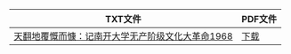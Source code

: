 | TXT文件 | PDF文件 |
| ------- | ------- |
| [天翻地覆慨而慷：记南开大学无产阶级文化大革命1968](D%20%E5%A4%A9%E6%B4%A5%E6%96%87%E9%9D%A9/%E5%A4%A9%E7%BF%BB%E5%9C%B0%E8%A6%86%E6%85%A8%E8%80%8C%E6%85%B7%EF%BC%9A%E8%AE%B0%E5%8D%97%E5%BC%80%E5%A4%A7%E5%AD%A6%E6%97%A0%E4%BA%A7%E9%98%B6%E7%BA%A7%E6%96%87%E5%8C%96%E5%A4%A7%E9%9D%A9%E5%91%BD1968.txt) | [下载](D%20%E5%A4%A9%E6%B4%A5%E6%96%87%E9%9D%A9/%E5%A4%A9%E7%BF%BB%E5%9C%B0%E8%A6%86%E6%85%A8%E8%80%8C%E6%85%B7%EF%BC%9A%E8%AE%B0%E5%8D%97%E5%BC%80%E5%A4%A7%E5%AD%A6%E6%97%A0%E4%BA%A7%E9%98%B6%E7%BA%A7%E6%96%87%E5%8C%96%E5%A4%A7%E9%9D%A9%E5%91%BD1968.pdf) |
